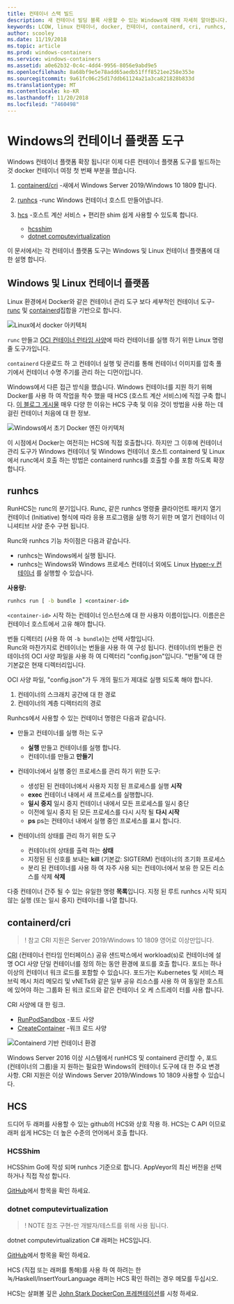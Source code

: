 ```yaml
---
title: 컨테이너 스택 빌드
description: 새 컨테이너 빌딩 블록 사용할 수 있는 Windows에 대해 자세히 알아봅니다.
keywords: LCOW, linux 컨테이너, docker, 컨테이너, containerd, cri, runhcs, runc
author: scooley
ms.date: 11/19/2018
ms.topic: article
ms.prod: windows-containers
ms.service: windows-containers
ms.assetid: a0e62b32-0c4c-4dd4-9956-8056e9abd9e5
ms.openlocfilehash: 8a68bf9e5e78add65aedb51fff8521ee258e353e
ms.sourcegitcommit: 9a61fc06c25d17ddb61124a21a3ca821828b833d
ms.translationtype: MT
ms.contentlocale: ko-KR
ms.lasthandoff: 11/20/2018
ms.locfileid: "7460498"
---
```

# <a name="container-platform-tools-on-windows"></a>Windows의 컨테이너 플랫폼 도구

Windows 컨테이너 플랫폼 확장 됩니다!  이제 다른 컨테이너 플랫폼 도구를 빌드하는 것 docker 컨테이너 여정 첫 번째 부분을 했습니다.

1. [containerd/cri](https://github.com/containerd/cri) -새에서 Windows Server 2019/Windows 10 1809 합니다.
1. [runhcs](https://github.com/Microsoft/hcsshim/tree/master/cmd/runhcs) -runc Windows 컨테이너 호스트 만들어냅니다.
1. [hcs](https://docs.microsoft.com/virtualization/api/) -호스트 계산 서비스 + 편리한 shim 쉽게 사용할 수 있도록 합니다.

    * [hcsshim](https://github.com/microsoft/hcsshim)
    * [dotnet computevirtualization](https://github.com/microsoft/dotnet-computevirtualization)

이 문서에서는 각 컨테이너 플랫폼 도구는 Windows 및 Linux 컨테이너 플랫폼에 대 한 설명 합니다.

## <a name="windows-and-linux-container-platform"></a>Windows 및 Linux 컨테이너 플랫폼

Linux 환경에서 Docker와 같은 컨테이너 관리 도구 보다 세부적인 컨테이너 도구- [runc](https://github.com/opencontainers/runc) 및 [containerd](https://containerd.io/)집합을 기반으로 합니다.

![Linux에서 docker 아키텍처](media/docker-on-linux.png)

`runc` 만들고 [OCI 컨테이너 런타임 사양](https://github.com/opencontainers/runtime-spec)에 따라 컨테이너를 실행 하기 위한 Linux 명령줄 도구가입니다.

`containerd` 다운로드 하 고 컨테이너 실행 및 관리를 통해 컨테이너 이미지를 압축 풀기에서 컨테이너 수명 주기를 관리 하는 디먼이입니다.

Windows에서 다른 접근 방식을 했습니다.  Windows 컨테이너를 지원 하기 위해 Docker를 사용 하 여 작업을 착수 했을 때 HCS (호스트 계산 서비스)에 직접 구축 합니다.  [이 블로그 게시물](https://blogs.technet.microsoft.com/virtualization/2017/01/27/introducing-the-host-compute-service-hcs/) 매우 다양 한 이유는 HCS 구축 및 이유 것이 방법을 사용 하는 데 걸린 컨테이너 처음에 대 한 정보.

![Windows에서 초기 Docker 엔진 아키텍처](media/hcs.png)

이 시점에서 Docker는 여전히는 HCS에 직접 호출합니다. 하지만 그 이후에 컨테이너 관리 도구가 Windows 컨테이너 및 Windows 컨테이너 호스트 containerd 및 Linux에서 runc에서 호출 하는 방법은 containerd runhcs를 호출할 수를 포함 하도록 확장 합니다.

## <a name="runhcs"></a>runhcs

RunHCS는 runc의 분기입니다.  Runc, 같은 runhcs 명령줄 클라이언트 패키지 열기 컨테이너 (Initiative) 형식에 따라 응용 프로그램을 실행 하기 위한 며 열기 컨테이너 이니셔티브 사양 준수 구현 됩니다.  

Runc와 runhcs 기능 차이점은 다음과 같습니다.

* runhcs는 Windows에서 실행 됩니다.
* runhcs는 Windows와 Windows 프로세스 컨테이너 외에도 Linux [Hyper-v 컨테이너](../manage-containers/hyperv-container.md) 를 실행할 수 있습니다.

**사용량:**

``` cmd
runhcs run [ -b bundle ] <container-id>
```

`<container-id>` 시작 하는 컨테이너 인스턴스에 대 한 사용자 이름이입니다. 이름은은 컨테이너 호스트에서 고유 해야 합니다.

번들 디렉터리 (사용 하 여 `-b bundle`)는 선택 사항입니다.  
Runc와 마찬가지로 컨테이너는 번들을 사용 하 여 구성 됩니다. 컨테이너의 번들은 컨테이너의 OCI 사양 파일을 사용 하 여 디렉터리 "config.json"입니다.  "번들"에 대 한 기본값은 현재 디렉터리입니다.

OCI 사양 파일, "config.json"가 두 개의 필드가 제대로 실행 되도록 해야 합니다.

1. 컨테이너의 스크래치 공간에 대 한 경로
1. 컨테이너의 계층 디렉터리의 경로

Runhcs에서 사용할 수 있는 컨테이너 명령은 다음과 같습니다.

* 만들고 컨테이너를 실행 하는 도구
  * **실행** 만들고 컨테이너를 실행 합니다.
  * 컨테이너를 만들고 **만들기**

* 컨테이너에서 실행 중인 프로세스를 관리 하기 위한 도구:
  * 생성된 된 컨테이너에서 사용자 지정 된 프로세스를 실행 **시작**
  * **exec** 컨테이너 내에서 새 프로세스를 실행합니다.
  * **일시 중지** 일시 중지 컨테이너 내에서 모든 프로세스를 일시 중단
  * 이전에 일시 중지 된 모든 프로세스를 다시 시작 될 **다시 시작**
  * **ps** ps는 컨테이너 내에서 실행 중인 프로세스를 표시 합니다.

* 컨테이너의 상태를 관리 하기 위한 도구
  * 컨테이너의 상태를 출력 하는 **상태**
  * 지정된 된 신호를 보내는 **kill** (기본값: SIGTERM) 컨테이너의 초기화 프로세스
  * 분리 된 컨테이너를 사용 하 여 자주 사용 되는 컨테이너에서 보유 한 모든 리소스를 삭제 **삭제**

다중 컨테이너 간주 될 수 있는 유일한 명령 **목록**입니다.  지정 된 루트 runhcs 시작 되지 않는 실행 (또는 일시 중지) 컨테이너를 나열 합니다.

## <a name="containerdcri"></a>containerd/cri

> ! 참고 CRI 지원은 Server 2019/Windows 10 1809 영어로 이상만입니다.

[CRI](https://github.com/kubernetes/kubernetes/blob/master/pkg/kubelet/apis/cri/runtime/v1alpha2/api.proto) (컨테이너 런타임 인터페이스) 공유 샌드박스에서 workload(s)로 컨테이너에 설명 OCI 사양 단일 컨테이너를 정의 하는 동안 환경에 포드를 호출 합니다.  포드는 하나 이상의 컨테이너 워크 로드를 포함할 수 있습니다.  포드가는 Kubernetes 및 서비스 패브릭 메시 처리 메모리 및 vNETs와 같은 일부 공유 리소스를 사용 하 여 동일한 호스트에 있어야 하는 그룹화 된 워크 로드와 같은 컨테이너 오 케 스트레이 터를 사용 합니다.

CRI 사양에 대 한 링크.

* [RunPodSandbox](https://github.com/kubernetes/kubernetes/blob/master/pkg/kubelet/apis/cri/runtime/v1alpha2/api.proto#L24) -포드 사양
* [CreateContainer](https://github.com/kubernetes/kubernetes/blob/master/pkg/kubelet/apis/cri/runtime/v1alpha2/api.proto#L47) -워크 로드 사양

![Containerd 기반 컨테이너 환경](media/containerd-platform.png)

Windows Server 2016 이상 시스템에서 runHCS 및 containerd 관리할 수, 포드 (컨테이너의 그룹)을 지 원하는 필요한 Windows의 컨테이너 도구에 대 한 주요 변경 사항.  CRI 지원은 이상 Windows Server 2019/Windows 10 1809 사용할 수 있습니다.

## <a name="hcs"></a>HCS

드디어 두 래퍼를 사용할 수 있는 github의 HCS와 상호 작용 하. HCS는 C API 이므로 래퍼 쉽게 HCS는 더 높은 수준의 언어에서 호출 합니다.  

### <a name="hcsshim"></a>HCSShim

HCSShim Go에 작성 되며 runhcs 기준으로 합니다.
AppVeyor의 최신 버전을 선택 하거나 직접 작성 합니다.

[GitHub](https://github.com/microsoft/hcsshim)에서 항목을 확인 하세요.

### <a name="dotnet-computevirtualization"></a>dotnet computevirtualization

> ! NOTE 참조 구현-만 개발자/테스트를 위해 사용 됩니다.

dotnet computevirtualization C# 래퍼는 HCS입니다.

[GitHub](https://github.com/microsoft/dotnet-computevirtualization)에서 항목을 확인 하세요.

HCS (직접 또는 래퍼를 통해)를 사용 하 여 하려는 한 녹/Haskell/InsertYourLanguage 래퍼는 HCS 확인 하려는 경우 메모를 두십시오.

HCS는 살펴볼 깊은 [John Stark DockerCon 프레젠테이션](https://www.youtube.com/watch?v=85nCF5S8Qok)를 시청 하세요.